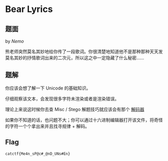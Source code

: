 # Bear Lyrics

## 题面

by *Nemo*

熊老师突然莫名其妙地给你传了一段歌词。你很清楚地知道他不是那种那种天天发莫名其妙的抒情歌词出来的二次元，所以这之中一定隐藏了什么秘密……

## 题解

你应该会想了解一下 Unicode 的基础知识。

仔细观察该文本，会发现很多字符未渲染或者是渲染错误。

理论上来说这时候你去查 Misc / Stego 解题技巧就应该会有那个 [解码器](https://330k.github.io/misc_tools/unicode_steganography.html)

如果你不知道的话，也问题不大；你可以通过十六进制编辑器打开该文件，将奇怪的字符一个个拿出来并且找寻规律 + 解码。

## Flag

`catctf{Me4n_sP@c#_@nD_UNs#En}`